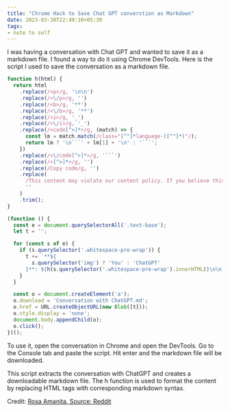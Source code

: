 ```yaml
---
title: "Chrome Hack to Save Chat GPT converstion as Markdown"
date: 2023-03-30T22:49:10+05:30
tags: 
- note to self
---
```

I was having a conversation with Chat GPT and wanted to save it as a markdown file. I found a way to do it using Chrome DevTools.
Here is the script I used to save the conversation as a markdown file.

```javascript
function h(html) {
  return html
    .replace(/<p>/g, '\n\n')
    .replace(/<\/p>/g, '')
    .replace(/<b>/g, '**')
    .replace(/<\/b>/g, '**')
    .replace(/<i>/g, '_')
    .replace(/<\/i>/g, '_')
    .replace(/<code[^>]*>/g, (match) => {
      const lm = match.match(/class="[^"]*language-([^"]*)"/);
      return lm ? '\n```' + lm[1] + '\n' : '```';
    })
    .replace(/<\/code[^>]*>/g, '```')
    .replace(/<[^>]*>/g, '')
    .replace(/Copy code/g, '')
    .replace(
      /This content may violate our content policy. If you believe this to be in error, please submit your feedback — your input will aid our research in this area./g,
      ''
    )
    .trim();
}

(function () {
  const e = document.querySelectorAll('.text-base');
  let t = '';

  for (const s of e) {
    if (s.querySelector('.whitespace-pre-wrap')) {
      t += `**${
        s.querySelector('img') ? 'You' : 'ChatGPT'
      }**: ${h(s.querySelector('.whitespace-pre-wrap').innerHTML)}\n\n`;
    }
  }

  const o = document.createElement('a');
  o.download = 'Conversation with ChatGPT.md';
  o.href = URL.createObjectURL(new Blob([t]));
  o.style.display = 'none';
  document.body.appendChild(o);
  o.click();
})();
```
To use it, open the conversation in Chrome and open the DevTools. Go to the Console tab and paste the script. Hit enter and the markdown file will be downloaded.

This script extracts the conversation with ChatGPT and creates a downloadable markdown file. The h function is used to format the content by replacing HTML tags with corresponding markdown syntax.

Credit: [Rosa Amanita, Source: Reddit](https://www.reddit.com/r/ChatGPT/comments/zm237o/save_your_chatgpt_conversation_as_a_markdown_file/)

